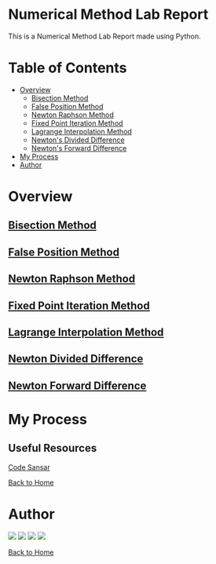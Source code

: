 # Numerical Method Lab Report

This is a Numerical Method Lab Report made using Python.

# Table of Contents

- [Overview](#overview)
    - [Bisection Method](#bisection-method)
    - [False Position Method](#false-position-method)
    - [Newton Raphson Method](#newton-raphson-method)
    - [Fixed Point Iteration Method](#fixed-point-iteration-method)
    - [Lagrange Interpolation Method](#lagrange-interpolation-method)
    - [Newton's Divided Difference](#newton-divided-difference)
    - [Newton's Forward Difference](#newton-forward-difference)
- [My Process](#my-process)
- [Author](#author)

# Overview

## [Bisection Method](Lab01.md)

## [False Position Method](Lab02.md)

## [Newton Raphson Method](Lab03.md)

## [Fixed Point Iteration Method](Lab04.md)

## [Lagrange Interpolation Method](Lab05.md)

## [Newton Divided Difference](Lab06.md)

## [Newton Forward Difference](Lab07.md)


# My Process 

## Useful Resources

[Code Sansar](https://www.codesansar.com/numerical-methods/)

[Back to Home](README.md)

# Author

[<img src="https://img.shields.io/badge/-Website-05122A?style=for-the-badge&logo=brave">][website]
[<img src="https://img.shields.io/badge/-Facebook-05122A?style=for-the-badge&logo=facebook">][facebook]
[<img src="https://img.shields.io/badge/-Instagram-05122A?style=for-the-badge&logo=instagram">][instagram]
[<img src="https://img.shields.io/badge/-Snapchat-05122A?style=for-the-badge&logo=snapchat">][snapchat]

[Back to Home](README.md)


[website]: https://www.kabirdeula.com.np 
[snapchat]: https://www.snapchat.com/add/king_dragon2018
[facebook]: http://facebook.com/kabirdeula167
[instagram]: https://instagram.com/king_dragon2021/